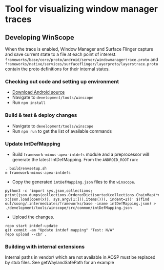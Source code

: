 # Tool for visualizing window manager traces

## Developing WinScope
When the trace is enabled, Window Manager and Surface Flinger capture and
save current state to a file at each point of interest.
`frameworks/base/core/proto/android/server/windowmanagertrace.proto`
and `frameworks/native/services/surfaceflinger/layerproto/layerstrace.proto`
contain the proto definitions for their internal states.

### Checking out code and setting up environment
* [Download Android source](https://source.android.com/setup/build/downloading)
* Navigate to `development/tools/winscope`
* Run `npm install`

### Build & test & deploy changes
* Navigate to `development/tools/winscope`
* Run `npm run` to get the list of available commands

### Update IntDefMapping
* Build `framework-minus-apex-intdefs` module and a preprocessor will
  generate the latest IntDefMapping. From the `ANDROID_ROOT` run:
```
. build/envsetup.sh
m framework-minus-apex-intdefs
```

* Copy the generated `intDefMapping.json` files to the `winscope`.
```
python3 -c 'import sys,json,collections; print(json.dumps(collections.OrderedDict(sorted(collections.ChainMap(*map(lambda x:json.load(open(x)), sys.argv[1:])).items())), indent=2))' $(find out/soong/.intermediates/frameworks/base -iname intDefMapping.json) > ./development/tools/winscope/src/common/intDefMapping.json
```

* Upload the changes.
```
repo start intdef-update
git commit -am "Update intdef mapping" "Test: N/A"
repo upload --cbr .
```

### Building with internal extensions
Internal paths in vendor/ which are not available in AOSP must be replaced by
stub files. See getWaylandSafePath for an example
